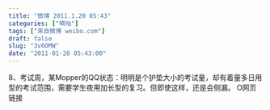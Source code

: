 ```yaml
---
title: "微博 2011.1.20 05:43"
categories: ["嘀咕"]
tags: ["来自微博 weibo.com"]
draft: false
slug: "3v6OMW"
date: "2011-01-20 05:43:00"
---
```


<p>8、考试周，某Mopper的QQ状态：明明是个护垫大小的考试量，却有着量多日用型的考试范围，需要学生夜用加长型的复习。但即使这样，还是会侧漏。 O网页链接 ​​​​</p>
